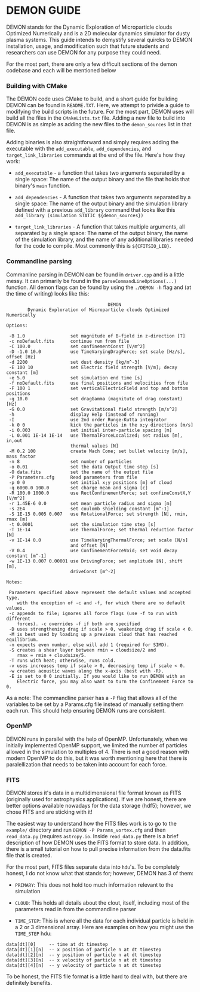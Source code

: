 # DEMON GUIDE

DEMON stands for the Dynamic Exploration of Microparticle clouds Optimized Numerically and is a 2D molecular dynamics simulator for dusty plasma systems. This guide intends to demystify several quircks to DEMON installation, usage, and modification such that future students and researchers can use DEMON for any purpose they could need. 

For the most part, there are only a few difficult sections of the demon codebase and each will be mentioned below

### Building with CMake

The DEMON code uses CMake to build, and a short guide for building DEMON can be found in `README.TXT`. Here, we attempt to privide a guide to modifying the build scripts in the future. For the most part, DEMON uses will build all the files in the `CMakeLists.txt` file. Adding a new file to build into DEMON is as simple as adding the new files to the `demon_sources` list in that file. 

Adding binaries is also straightforward and simply requires adding the executable with the `add_executable`, `add_dependencies`, and `target_link_libraries` commands at the end of the file. Here's how they work:

* `add_executable` - a function that takes two arguments separated by a single space: The name of the output binary and the file that holds that binary's `main` function.

* `add_dependencies` - A function that takes two arguments separated by a single space: The name of the output binary and the simulation library defined with a previous `add_library` command that looks like this ``` add_library (simulation STATIC ${demon_sources})```

* `target_link_libraries` - A function that takes multiple arguments, all separated by a single space: The name of the output binary, the name of the simulation library, and the name of any additional libraries needed for the code to compile. Most commonly this is `${CFITSIO_LIB}`.

### Commandline parsing

Commanline parsing in DEMON can be found in `driver.cpp` and is a little messy. It can primarily be found in the `parseCommandLineOptions(...)` function. All demon flags can be found by using the `./DEMON -h` flag and (at the time of writing) looks like this: 

```
                                      DEMON
        Dynamic Exploration of Microparticle clouds Optimized Numerically

Options:

 -B 1.0                 set magnitude of B-field in z-direction [T]
 -c noDefault.fits      continue run from file
 -C 100.0               set confinementConst [V/m^2]
 -D -1.0 10.0           use TimeVaryingDragForce; set scale [Hz/s], offset [Hz]
 -d 2200                set dust density [kg/m^-3]
 -E 100 10              set Electric field strength [V/m]; decay constant [m]
 -e 5.0                 set simulation end time [s]
 -f noDefault.fits      use final positions and velocities from file
 -F 100 1               set verticalElectricField and top and bottom positions
 -g 10.0                set dragGamma (magnitute of drag constant) [Hz]
 -G 0.0                 set Gravitational field strength [m/s^2]
 -h                     display Help (instead of running)
 -I                     use 2nd order Runge-Kutta integrator
 -k 0 0                 kick the particles in the x;y directions [m/s]
 -i 0.003               set initial inter-particle spacing [m]
 -L 0.001 1E-14 1E-14   use ThermalForceLocalized; set radius [m], in,out
                        thermal values [N]
 -M 0.2 100             create Mach Cone; set bullet velocity [m/s], mass factor
 -n 8                   set number of particles
 -o 0.01                set the data Output time step [s]
 -O data.fits           set the name of the output file
 -P Parameters.cfg      Read parameters from file
 -p 0 0                 set initial x;y positions [m] of cloud
 -q 6000.0 100.0        set charge mean and sigma [c]
 -R 100.0 1000.0        use RectConfinementForce; set confineConstX,Y [V/m^2]
 -r 1.45E-6 0.0         set mean particle radius and sigma [m]
 -s 2E4                 set coulomb shielding constant [m^-1]
 -S 1E-15 0.005 0.007   use RotationalForce; set strength [N], rmin, rmax [m]
 -t 0.0001              set the simulation time step [s]
 -T 1E-14               use ThermalForce; set thermal reduction factor [N]
 -v 1E-14 0.0           use TimeVaryingThermalForce; set scale [N/s]
                        and offset [N]
 -V 0.4                 use ConfinementForceVoid; set void decay constant [m^-1]
 -w 1E-13 0.007 0.00001 use DrivingForce; set amplitude [N], shift [m],
                        driveConst [m^-2]

Notes: 

 Parameters specified above represent the default values and accepted type,
    with the exception of -c and -f, for which there are no default values.
 -c appends to file; ignores all force flags (use -f to run with different
    forces). -c overrides -f if both are specified
 -D uses strengthening drag if scale > 0, weakening drag if scale < 0.
 -M is best used by loading up a previous cloud that has reached equilibrium.
 -n expects even number, else will add 1 (required for SIMD).
 -S creates a shear layer between rmin = cloudsize/2 and
    rmax = rmin + cloudsize/5.
 -T runs with heat; otherwise, runs cold.
 -v uses increases temp if scale > 0, decreasing temp if scale < 0.
 -w creates acoustic waves along the x-axis (best with -R).
 -E is set to 0 0 initially. If you would like to run DEMON with an
    Electric force, you may also want to turn the Confinement Force to 0.
```

As a note: The commandline parser has a `-P` flag that allows all of the variables to be set by a Params.cfg file instead of manually setting them each run. This should help ensuring DEMON runs are consistent.

### OpenMP

DEMON runs in parallel with the help of OpenMP. Unfortunately, when we initially implemented OpenMP support, we limited the number of particles allowed in the simulation to multiples of 4. There is not a good reason with modern OpenMP to do this, but it was worth mentioning here that there is paralellization that needs to be taken into account for each force.

### FITS
DEMON stores it's data in a multidimensional file format known as FITS (originally used for astrophysics applications). If we are honest, there are better options available nowadays for the data storage (hdf5); however, we chose FITS and are sticking with it! 

The easiest way to understand how the FITS files work is to go to the `example/` directory and run `DEMON -P Params_vortex.cfg` and then `read_data.py` (requires `astropy.io`. Inside `read_data.py` there is a brief description of how DEMON uses the FITS format to store data. In addition, there is a small tutorial on how to pull precise information from the data.fits file that is created.

For the most part, FITS files separate data into `hdu`'s. To be completely honest, I do not know what that stands for; however, DEMON has 3 of them:

* `PRIMARY`: This does not hold too much information relevant to the simulation

* `CLOUD`: This holds all details about the clout, itself, including most of the parameters read in from the commandline parser

* `TIME_STEP`: This is where all the data for each individual particle is held in a 2 or 3 dimensional array. Here are examples on how you might use the `TIME_STEP` hdu: 
```
data[dt][0]     -- time at dt timestep
data[dt][1][n]  -- x position of particle n at dt timestep
data[dt][2][n]  -- y position of particle n at dt timestep
data[dt][3][n]  -- x velocity of particle n at dt timestep
data[dt][4][n]  -- y velocity of particle n at dt timestep
```

To be honest, the FITS file format is a little hard to deal with, but there are definitely benefits.
